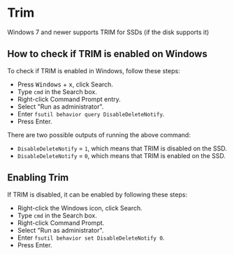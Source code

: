 # Trim
Windows 7 and newer supports TRIM for SSDs (if the disk supports it)

## How to check if TRIM is enabled on Windows
To check if TRIM is enabled in Windows, follow these steps:

- Press <kbd>Windows</kbd> + <kbd>x</kbd>, click Search.
- Type `cmd` in the Search box.
- Right-click Command Prompt entry.
- Select "Run as administrator".
- Enter `fsutil behavior query DisableDeleteNotify`.
- Press Enter.

There are two possible outputs of running the above command:

- `DisableDeleteNotify` = `1`, which means that TRIM is disabled on the SSD.
- `DisableDeleteNotify` = `0`, which means that TRIM is enabled on the SSD.

## Enabling Trim

If TRIM is disabled, it can be enabled by following these steps:

- Right-click the Windows icon, click Search.
- Type `cmd` in the Search box.
- Right-click Command Prompt.
- Select "Run as administrator".
- Enter `fsutil behavior set DisableDeleteNotify 0`.
- Press Enter.
